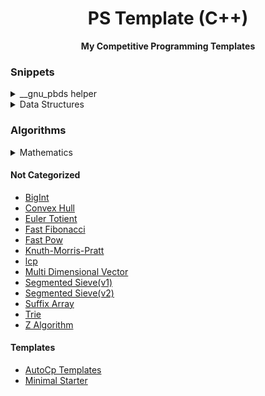 <h1 align="center">PS Template (C++)</h1>
<div align="center">
  <strong>My Competitive Programming Templates</strong>
</div>

### Snippets
<details>
  <summary>__gnu_pbds helper</summary>
  
  - [Ordered Set](https://github.com/limitkr/ps-template/blob/main/template/__gnu_pbds/ordered_set.cpp)
  - [Trie](https://github.com/limitkr/ps-template/blob/main/template/__gnu_pbds/trie.cpp)
</details>

<details>
  <summary>Data Structures</summary>
  
  - [Fenwick Tree](https://github.com/limitkr/ps-template/blob/main/template/data_structures/fenwick_tree.cpp)
  - [Fenwick Tree(Struct Ver.)](https://github.com/limitkr/ps-template/blob/main/template/data_structures/fenwick_tree(struct).cpp)
</details>

### Algorithms
<details>
  <summary>Mathematics</summary>

  - [Miller Rabin](https://github.com/limitkr/ps-template/blob/main/template/miller_rabin.cpp)
  - [Fast Fourier Transform](https://github.com/limitkr/ps-template/blob/main/template/fft.cpp)
  - [Pollard Rho](https://github.com/limitkr/ps-template/blob/main/template/pollard_rho.cpp)
  - [GCD](https://github.com/limitkr/ps-template/blob/main/template/gcd.cpp)
</details>

#### Not Categorized
- [BigInt](https://github.com/limitkr/ps-template/blob/main/template/bigint.cpp)
- [Convex Hull](https://github.com/limitkr/ps-template/blob/main/template/convex_hull.cpp)
- [Euler Totient](https://github.com/limitkr/ps-template/blob/main/template/euler_totient.cpp)
- [Fast Fibonacci](https://github.com/limitkr/ps-template/blob/main/template/fast_fibo.cpp)
- [Fast Pow](https://github.com/limitkr/ps-template/blob/main/template/fast_pow.cpp)
- [Knuth-Morris-Pratt](https://github.com/limitkr/ps-template/blob/main/template/kmp.cpp)
- [lcp](https://github.com/limitkr/ps-template/blob/main/template/lcp.cpp)
- [Multi Dimensional Vector](https://github.com/limitkr/ps-template/blob/main/template/multi_dimensional_vector.cpp)
- [Segmented Sieve(v1)](https://github.com/limitkr/ps-template/blob/main/template/segmented_sieve.cpp)
- [Segmented Sieve(v2)](https://github.com/limitkr/ps-template/blob/main/template/segmented_sieve_v2.cpp)
- [Suffix Array](https://github.com/limitkr/ps-template/blob/main/template/suffix_array.cpp)
- [Trie](https://github.com/limitkr/ps-template/blob/main/template/trie.cpp)
- [Z Algorithm](https://github.com/limitkr/ps-template/blob/main/template/z.cpp)


#### Templates
- [AutoCp Templates](https://github.com/limitkr/ps-template/blob/main/CP_TEMPLATE_CPP.cpp)
- [Minimal Starter](https://github.com/limitkr/ps-template/blob/main/starter_minimal.cpp)
